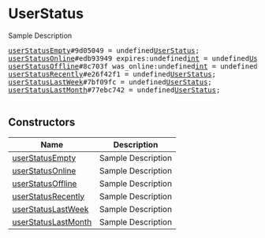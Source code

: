 # UserStatus

Sample Description

<pre>
<a href="../constructor/userStatusEmpty">userStatusEmpty</a>#9d05049 = undefined<a href="../type/UserStatus.md">UserStatus</a>;
<a href="../constructor/userStatusOnline">userStatusOnline</a>#edb93949 expires:undefined<a href="../type/int.md">int</a> = undefined<a href="../type/UserStatus.md">UserStatus</a>;
<a href="../constructor/userStatusOffline">userStatusOffline</a>#8c703f was_online:undefined<a href="../type/int.md">int</a> = undefined<a href="../type/UserStatus.md">UserStatus</a>;
<a href="../constructor/userStatusRecently">userStatusRecently</a>#e26f42f1 = undefined<a href="../type/UserStatus.md">UserStatus</a>;
<a href="../constructor/userStatusLastWeek">userStatusLastWeek</a>#7bf09fc = undefined<a href="../type/UserStatus.md">UserStatus</a>;
<a href="../constructor/userStatusLastMonth">userStatusLastMonth</a>#77ebc742 = undefined<a href="../type/UserStatus.md">UserStatus</a>;

</pre>

## Constructors

| Name | Description |
|------|-------------|
| [userStatusEmpty](../constructor/userStatusEmpty.md) | Sample Description |
| [userStatusOnline](../constructor/userStatusOnline.md) | Sample Description |
| [userStatusOffline](../constructor/userStatusOffline.md) | Sample Description |
| [userStatusRecently](../constructor/userStatusRecently.md) | Sample Description |
| [userStatusLastWeek](../constructor/userStatusLastWeek.md) | Sample Description |
| [userStatusLastMonth](../constructor/userStatusLastMonth.md) | Sample Description |

